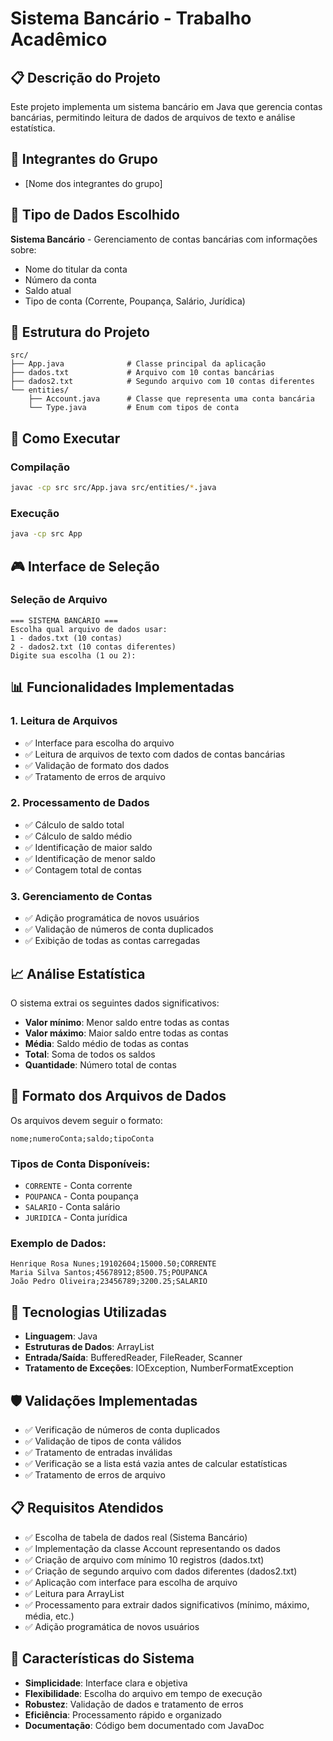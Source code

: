 # Sistema Bancário - Trabalho Acadêmico

## 📋 Descrição do Projeto

Este projeto implementa um sistema bancário em Java que gerencia contas bancárias, permitindo leitura de dados de arquivos de texto e análise estatística.

## 👥 Integrantes do Grupo

- [Nome dos integrantes do grupo]

## 🏦 Tipo de Dados Escolhido

**Sistema Bancário** - Gerenciamento de contas bancárias com informações sobre:
- Nome do titular da conta
- Número da conta
- Saldo atual
- Tipo de conta (Corrente, Poupança, Salário, Jurídica)

## 📁 Estrutura do Projeto

```
src/
├── App.java              # Classe principal da aplicação
├── dados.txt             # Arquivo com 10 contas bancárias
├── dados2.txt            # Segundo arquivo com 10 contas diferentes
└── entities/
    ├── Account.java      # Classe que representa uma conta bancária
    └── Type.java         # Enum com tipos de conta
```

## 🚀 Como Executar

### Compilação
```bash
javac -cp src src/App.java src/entities/*.java
```

### Execução
```bash
java -cp src App
```

## 🎮 Interface de Seleção

### Seleção de Arquivo
```
=== SISTEMA BANCÁRIO ===
Escolha qual arquivo de dados usar:
1 - dados.txt (10 contas)
2 - dados2.txt (10 contas diferentes)
Digite sua escolha (1 ou 2):
```

## 📊 Funcionalidades Implementadas

### 1. Leitura de Arquivos
- ✅ Interface para escolha do arquivo
- ✅ Leitura de arquivos de texto com dados de contas bancárias
- ✅ Validação de formato dos dados
- ✅ Tratamento de erros de arquivo

### 2. Processamento de Dados
- ✅ Cálculo de saldo total
- ✅ Cálculo de saldo médio
- ✅ Identificação de maior saldo
- ✅ Identificação de menor saldo
- ✅ Contagem total de contas

### 3. Gerenciamento de Contas
- ✅ Adição programática de novos usuários
- ✅ Validação de números de conta duplicados
- ✅ Exibição de todas as contas carregadas

## 📈 Análise Estatística

O sistema extrai os seguintes dados significativos:
- **Valor mínimo**: Menor saldo entre todas as contas
- **Valor máximo**: Maior saldo entre todas as contas
- **Média**: Saldo médio de todas as contas
- **Total**: Soma de todos os saldos
- **Quantidade**: Número total de contas

## 📝 Formato dos Arquivos de Dados

Os arquivos devem seguir o formato:
```
nome;numeroConta;saldo;tipoConta
```

### Tipos de Conta Disponíveis:
- `CORRENTE` - Conta corrente
- `POUPANCA` - Conta poupança
- `SALARIO` - Conta salário
- `JURIDICA` - Conta jurídica

### Exemplo de Dados:
```
Henrique Rosa Nunes;19102604;15000.50;CORRENTE
Maria Silva Santos;45678912;8500.75;POUPANCA
João Pedro Oliveira;23456789;3200.25;SALARIO
```

## 🔧 Tecnologias Utilizadas

- **Linguagem**: Java
- **Estruturas de Dados**: ArrayList
- **Entrada/Saída**: BufferedReader, FileReader, Scanner
- **Tratamento de Exceções**: IOException, NumberFormatException

## 🛡️ Validações Implementadas

- ✅ Verificação de números de conta duplicados
- ✅ Validação de tipos de conta válidos
- ✅ Tratamento de entradas inválidas
- ✅ Verificação se a lista está vazia antes de calcular estatísticas
- ✅ Tratamento de erros de arquivo

## 📋 Requisitos Atendidos

- ✅ Escolha de tabela de dados real (Sistema Bancário)
- ✅ Implementação da classe Account representando os dados
- ✅ Criação de arquivo com mínimo 10 registros (dados.txt)
- ✅ Criação de segundo arquivo com dados diferentes (dados2.txt)
- ✅ Aplicação com interface para escolha de arquivo
- ✅ Leitura para ArrayList
- ✅ Processamento para extrair dados significativos (mínimo, máximo, média, etc.)
- ✅ Adição programática de novos usuários

## 🎯 Características do Sistema

- **Simplicidade**: Interface clara e objetiva
- **Flexibilidade**: Escolha do arquivo em tempo de execução
- **Robustez**: Validação de dados e tratamento de erros
- **Eficiência**: Processamento rápido e organizado
- **Documentação**: Código bem documentado com JavaDoc

